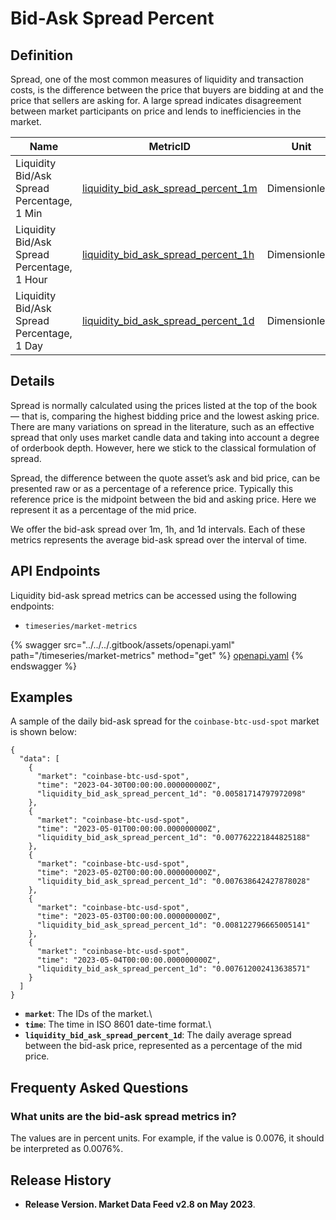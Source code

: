 # Bid-Ask Spread Percent

## Definition

Spread, one of the most common measures of liquidity and transaction costs, is the difference between the price that buyers are bidding at and the price that sellers are asking for. A large spread indicates disagreement between market participants on price and lends to inefficiencies in the market.

<table><thead><tr><th width="187">Name</th><th width="308">MetricID</th><th width="140">Unit</th><th>Interval</th></tr></thead><tbody><tr><td>Liquidity Bid/Ask Spread Percentage, 1 Min</td><td><a href="https://coverage.coinmetrics.io/market-metrics/liquidity_bid_ask_spread_percent_1m">liquidity_bid_ask_spread_percent_1m</a></td><td>Dimensionless</td><td>1m</td></tr><tr><td>Liquidity Bid/Ask Spread Percentage, 1 Hour</td><td><a href="https://coverage.coinmetrics.io/market-metrics/liquidity_bid_ask_spread_percent_1h">liquidity_bid_ask_spread_percent_1h</a></td><td>Dimensionless</td><td>1h</td></tr><tr><td>Liquidity Bid/Ask Spread Percentage, 1 Day</td><td><a href="../../liquidity/liquidity_bid_ask_spread_percent_1d/">liquidity_bid_ask_spread_percent_1d</a></td><td>Dimensionless</td><td>1d</td></tr></tbody></table>

## Details

Spread is normally calculated using the prices listed at the top of the book— that is, comparing the highest bidding price and the lowest asking price. There are many variations on spread in the literature, such as an effective spread that only uses market candle data and taking into account a degree of orderbook depth. However, here we stick to the classical formulation of spread.

Spread, the difference between the quote asset’s ask and bid price, can be presented raw or as a percentage of a reference price. Typically this reference price is the midpoint between the bid and asking price. Here we represent it as a percentage of the mid price.

We offer the bid-ask spread over 1m, 1h, and 1d intervals. Each of these metrics represents the average bid-ask spread over the interval of time.

## API Endpoints

Liquidity bid-ask spread metrics can be accessed using the following endpoints:

* `timeseries/market-metrics`

{% swagger src="../../../.gitbook/assets/openapi.yaml" path="/timeseries/market-metrics" method="get" %}
[openapi.yaml](../../../.gitbook/assets/openapi.yaml)
{% endswagger %}

## Examples

A sample of the daily bid-ask spread for the `coinbase-btc-usd-spot` market is shown below:

```
{
  "data": [
    {
      "market": "coinbase-btc-usd-spot",
      "time": "2023-04-30T00:00:00.000000000Z",
      "liquidity_bid_ask_spread_percent_1d": "0.00581714797972098"
    },
    {
      "market": "coinbase-btc-usd-spot",
      "time": "2023-05-01T00:00:00.000000000Z",
      "liquidity_bid_ask_spread_percent_1d": "0.007762221844825188"
    },
    {
      "market": "coinbase-btc-usd-spot",
      "time": "2023-05-02T00:00:00.000000000Z",
      "liquidity_bid_ask_spread_percent_1d": "0.007638642427878028"
    },
    {
      "market": "coinbase-btc-usd-spot",
      "time": "2023-05-03T00:00:00.000000000Z",
      "liquidity_bid_ask_spread_percent_1d": "0.008122796665005141"
    },
    {
      "market": "coinbase-btc-usd-spot",
      "time": "2023-05-04T00:00:00.000000000Z",
      "liquidity_bid_ask_spread_percent_1d": "0.007612002413638571"
    }
  ]
}
```

* **`market`**: The IDs of the market.\\
* **`time`**: The time in ISO 8601 date-time format.\\
* **`liquidity_bid_ask_spread_percent_1d`**: The daily average spread between the bid-ask price, represented as a percentage of the mid price.

## Frequenty Asked Questions

### What units are the bid-ask spread metrics in?

The values are in percent units. For example, if the value is 0.0076, it should be interpreted as 0.0076%.

## Release History

* **Release Version. Market Data Feed v2.8 on May 2023**.
